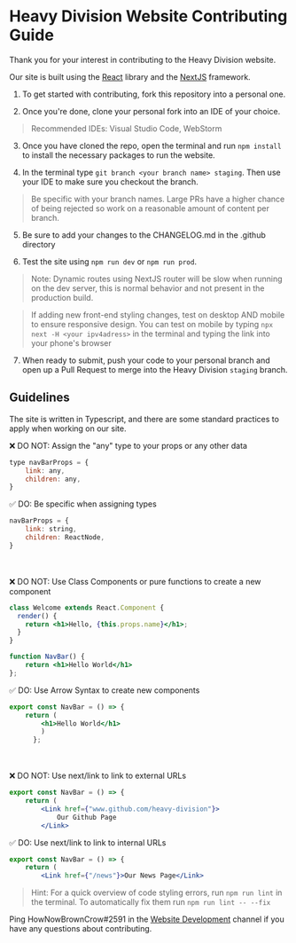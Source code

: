 # Heavy Division Website Contributing Guide

Thank you for your interest in contributing to the Heavy Division website.

Our site is built using the [React](https://beta.reactjs.org/) library and the [NextJS](https://nextjs.org/docs) framework.

1. To get started with contributing, fork this repository into a personal one. 

2. Once you're done, clone your personal fork into an IDE of your choice.
>Recommended IDEs: Visual Studio Code, WebStorm

3. Once you have cloned the repo, open the terminal and run `npm install` to install the necessary packages to run the website.

4. In the terminal type `git branch <your branch name> staging`. Then use your IDE to make sure you checkout the branch.

> Be specific with your branch names. Large PRs have a higher chance of being rejected so work on a reasonable amount of content per branch.

5. Be sure to add your changes to the CHANGELOG.md in the .github directory

6. Test the site using `npm run dev` or `npm run prod`.

>Note: Dynamic routes using NextJS router will be slow when running on the dev server, this is normal behavior and not present in the production build.

>If adding new front-end styling changes, test on desktop AND mobile to ensure responsive design. You can test on mobile by typing `npx next -H <your ipv4adress>` in the terminal and typing the link into your phone's browser
> 
7. When ready to submit, push your code to your personal branch and open up a Pull Request to merge into the Heavy Division `staging` branch.



## Guidelines 
The site is written in Typescript, and there are some standard practices to apply when working on our site.

❌ DO NOT: Assign the "any" type to your props or any other data
```jsx
type navBarProps = {
    link: any,
    children: any,
}
```

✅ DO: Be specific when assigning types
```jsx
navBarProps = {
    link: string,
    children: ReactNode,
}
```

<br><br>
❌ DO NOT: Use Class Components or pure functions to create a new component
```jsx
class Welcome extends React.Component {
  render() {
    return <h1>Hello, {this.props.name}</h1>;
  }
}

function NavBar() {
    return <h1>Hello World</h1>
};
```

✅ DO: Use Arrow Syntax to create new components
```jsx
export const NavBar = () => {
    return (
        <h1>Hello World</h1>
        )
      };
```

<br><br>
❌ DO NOT: Use next/link to link to external URLs
```jsx
export const NavBar = () => {
    return (
        <Link href={"www.github.com/heavy-division"}>
            Our Github Page
        </Link>
```
✅ DO: Use next/link to link to internal URLs
```jsx
export const NavBar = () => {
    return (
        <Link href={"/news"}>Our News Page</Link>
```

>Hint: For a quick overview of code styling errors, run `npm run lint` in the terminal. To automatically fix them run `npm run lint -- --fix`

Ping HowNowBrownCrow#2591 in the [Website Development](https://discord.com/channels/808476259016769546/978702926388285454) channel if you have any questions about contributing.
